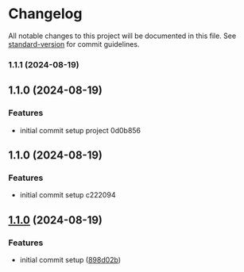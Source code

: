 # Changelog

All notable changes to this project will be documented in this file. See [standard-version](https://github.com/conventional-changelog/standard-version) for commit guidelines.

### 1.1.1 (2024-08-19)

## 1.1.0 (2024-08-19)


### Features

* initial commit setup project 0d0b856

## 1.1.0 (2024-08-19)


### Features

* initial commit setup c222094

## [1.1.0](https://github.com/edo6661/setup-ts/compare/v1.1.5...v1.1.0) (2024-08-19)


### Features

* initial commit setup ([898d02b](https://github.com/edo6661/setup-ts/commit/898d02b0cba459255fa5355317e2dd27c776267b))
